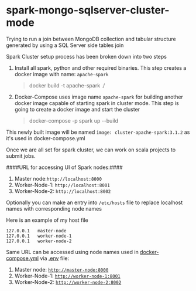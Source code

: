 # spark-mongo-sqlserver-cluster-mode
Trying to run a join between MongoDB collection and tabular structure generated by using a SQL Server side tables join

Spark Cluster setup process has been broken down into two steps
1. Install all spark, python and other required binaries. This step creates a docker image with name: `apache-spark` 
    > docker build -t apache-spark ./
2. Docker-Compose uses image name `apache-spark` for building another docker image capable of starting spark in cluster mode. This step is going to create a docker image and start the cluster
    >docker-compose -p spark up --build

This newly built image will be named `image: cluster-apache-spark:3.1.2` as it's used in docker-compose.yml

Once we are all set for spark cluster, we can work on scala projects to submit jobs.

####URL for accessing UI of Spark nodes:####
1. Master node:`http://localhost:8000`
2. Worker-Node-1: `http://localhost:8001`
3. Worker-Node-2: `http://localhost:8002`

Optionally you can make an entry into `/etc/hosts` file to replace localhost names with corresponding node names

Here is an example of my host file
```shell
127.0.0.1	master-node
127.0.0.1	worker-node-1 
127.0.0.1	worker-node-2
```
Same URL can be accessed using node names used in [docker-compose.yml](/docker-compose.yml) via [.env](/.env) file:

1. Master node: [`http://master-node:8000`](`http://master-node:8000`)
3. Worker-Node-1: [`http://worker-node-1:8001`](`http://worker-node-1:8001`)
2. Worker-Node-2: [`http://worker-node-2:8002`](`http://worker-node-2:8002`)
